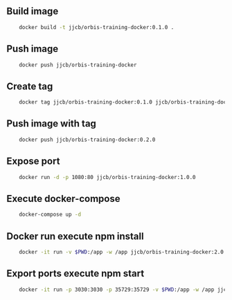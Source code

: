 ## Build image

```bash
	docker build -t jjcb/orbis-training-docker:0.1.0 .
```

## Push image

```bash
	docker push jjcb/orbis-training-docker
```

## Create tag

```bash
	docker tag jjcb/orbis-training-docker:0.1.0 jjcb/orbis-training-docker:0.2.0
```

## Push image with tag

```bash
	docker push jjcb/orbis-training-docker:0.2.0
```

## Expose port 

```bash
	docker run -d -p 1080:80 jjcb/orbis-training-docker:1.0.0
```

## Execute docker-compose 

```bash
	docker-compose up -d
```

## Docker run execute npm install 

```bash
	docker -it run -v $PWD:/app -w /app jjcb/orbis-training-docker:2.0.0 npm install
```

## Export ports execute npm start 

```bash
	docker -it run -p 3030:3030 -p 35729:35729 -v $PWD:/app -w /app jjcb/orbis-training-docker:2.0.0 npm start
```